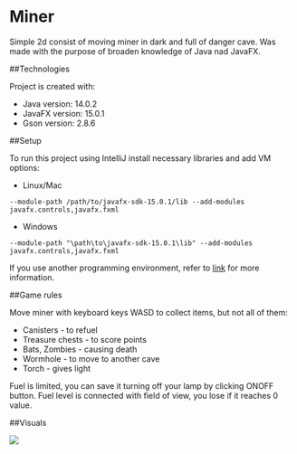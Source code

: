 # Miner

Simple 2d consist of moving miner in dark and full of danger cave. Was made with the purpose of broaden knowledge of Java nad JavaFX.

##Technologies

Project is created with:
* Java version: 14.0.2 
* JavaFX version: 15.0.1
* Gson version: 2.8.6

##Setup

To run this project using IntelliJ install necessary libraries and add VM options:
* Linux/Mac

```
--module-path /path/to/javafx-sdk-15.0.1/lib --add-modules javafx.controls,javafx.fxml
```
* Windows
```
--module-path "\path\to\javafx-sdk-15.0.1\lib" --add-modules javafx.controls,javafx.fxml
```

If you use another programming environment, refer to [link](https://openjfx.io/openjfx-docs/) for more information.

##Game rules

Move miner with keyboard keys WASD to collect items, but not all of them:
* Canisters - to refuel
* Treasure chests - to score points
* Bats, Zombies - causing death
* Wormhole - to move to another cave
* Torch - gives light 

Fuel is limited, you can save it turning off your lamp by clicking ONOFF button. Fuel level is connected with field of view, you lose if it reaches 0 value. 

##Visuals

![](visulas.gif)
